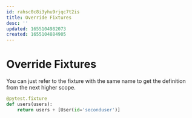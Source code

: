 ```yaml
---
id: rahsc0c8i3yhu9rjqc7t2is
title: Override Fixtures
desc: ''
updated: 1655104982073
created: 1655104884905
---
```


# Override Fixtures

You can just refer to the fixture with the same name to get the definition from the next higher scope.

```py
@pytest.fixture
def users(users):
    return users + [User(id='seconduser')]
```
